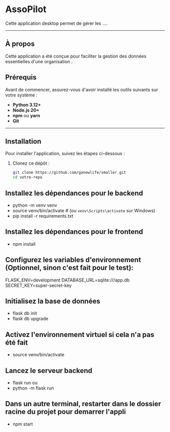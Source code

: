 # **AssoPilot**

Cette application desktop permet de gérer les ....

---


## **À propos**
Cette application a été conçue pour faciliter la gestion des données essentielles d'une organisation .


## **Prérequis**
Avant de commencer, assurez-vous d'avoir installé les outils suivants sur votre système :
- **Python 3.12+**
- **Node.js 20+**
- **npm** ou **yarn**
- **Git**

---

## **Installation**
Pour installer l'application, suivez les étapes ci-dessous :

1. Clonez ce dépôt :
   ```bash
   git clone https://github.com/ganewlife/smaller.git
   cd votre-repo

## Installez les dépendances pour le backend
- python -m venv venv
- source venv/bin/activate  # (ou `venv\Scripts\activate` sur Windows)
- pip install -r requirements.txt

## Installez les dépendances pour le frontend
- npm install

## Configurez les variables d'environnement (Optionnel, sinon c'est fait pour le test):
FLASK_ENV=development
DATABASE_URL=sqlite:///app.db
SECRET_KEY=super-secret-key

## Initialisez la base de données
- flask db init
- flask db upgrade

## Activez l'environnement virtuel si cela n'a pas été fait
- source venv/bin/activate

## Lancez le serveur backend
- flask run
ou
- python -m flask run

## Dans un autre terminal, restarter dans le dossier racine du projet pour demarrer l'appli
- npm start
